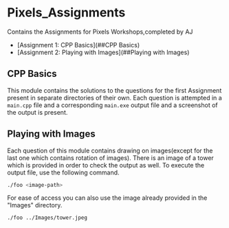 # Pixels_Assignments

Contains the Assignments for Pixels Workshops,completed by AJ
* [Assignment 1: CPP Basics](##CPP Basics)
* [Assignment 2: Playing with Images](##Playing with Images)

## CPP Basics
This module contains the solutions to the questions for the first Assignment present in separate directories of their own. Each question is attempted in a `main.cpp` file and a corresponding `main.exe` output file and a screenshot of the output is present.

## Playing with Images
Each question of this module contains drawing on images(except for the last one which contains rotation of images). There is an image of a tower which is provided in order to check the output as well. To execute the output file, use the following command.
```bash
./foo <image-path>
```

For ease of access you can also use the image already provided in the "Images" directory.
```bash
./foo ../Images/tower.jpeg
```
